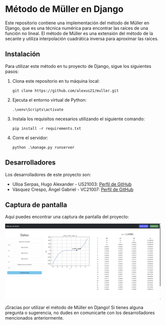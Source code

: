 # Método de Müller en Django

Este repositorio contiene una implementación del método de Müller en Django, que es una técnica numérica para encontrar las raíces de una función no lineal. El método de Müller es una extensión del método de la secante y utiliza interpolación cuadrática inversa para aproximar las raíces.

## Instalación
Para utilizar este método en tu proyecto de Django, sigue los siguientes pasos:

1. Clona este repositorio en tu máquina local: 
   ```
   git clone https://github.com/alexus21/muller.git
   ```

2. Ejecuta el entorno virtual de Python:
   ```
   .\venv\Scripts\activate
   ```

3. Instala los requisitos necesarios utilizando el siguiente comando:
   ```
   pip install -r requirements.txt
   ```

4. Corre el servidor:
   ```
   python .\manage.py runserver
   ```

## Desarrolladores
Los desarrolladores de este proyecto son:

- Ulloa Serpas, Hugo Alexander - US21003: [Perfil de GitHub](https://github.com/alexus21)
- Vásquez Crespo, Ángel Gabriel - VC21007: [Perfil de GitHub](https://github.com/yurdeth)

## Captura de pantalla
Aquí puedes encontrar una captura de pantalla del proyecto:

![Captura de pantalla](https://raw.githubusercontent.com/alexus21/muller/main/2023-06-26_12-33.png)

¡Gracias por utilizar el método de Müller en Django! Si tienes alguna pregunta o sugerencia, no dudes en comunicarte con los desarrolladores mencionados anteriormente.
